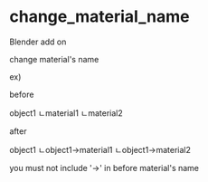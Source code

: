 # change_material_name

Blender add on

change material's name

<p>ex)</p>
<p>before</p>
object1  
  ㄴmaterial1  
  ㄴmaterial2
<p></p>
<p></p>
<p>after</p>
object1  
  ㄴobject1->material1  
  ㄴobject1->material2
<p></p>
<p></p>
<p></p>
you must not include '->' in before material's name
